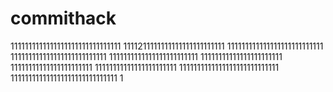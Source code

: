 # commithack
1111111111111111111111111111111
1111211111111111111111111111
111111111111111111111111111
111111111111111111111111111
1111111111111111111111111
11111111111111111111111
11111111111111111111111
11111111111111111111111
1111111111111111111111111111
111111111111111111111111111111
1
